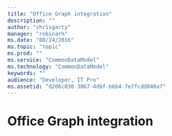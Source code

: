 ```yaml
---
title: "Office Graph integration"
description: ""
author: "chrisgarty"
manager: "robinarh"
ms.date: "08/24/2016"
ms.topic: "topic"
ms.prod: ""
ms.service: "CommonDataModel"
ms.technology: "CommonDataModel"
keywords: ""
audience: "Developer, IT Pro"
ms.assetid: "d206c030-3067-4dbf-b6b4-7e7fcdd040a7"
---
```


# Office Graph integration

